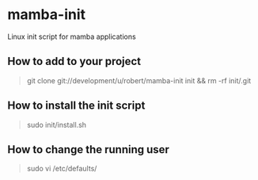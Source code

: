 mamba-init
==========
Linux init script for mamba applications


How to add to your project
--------------------------
> git clone git://development/u/robert/mamba-init init && rm -rf init/.git


How to install the init script
------------------------------
> sudo init/install.sh


How to change the running user
------------------------------
> sudo vi /etc/defaults/<mamba-application-name>
